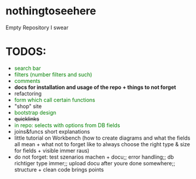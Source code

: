 # nothingtoseehere
Empty Repository I swear

# TODOS: 

* <span style="color:green">search bar</span>
* <span style="color:green">filters (number filters and such)</span>
* <span style="color:green">comments</span> 
* **docs for installation and usage of the repo + things to not forget**
* refactoring
* <span style="color:green">form which call certain functions </span>
* "shop" site 
* <span style="color:green">bootstrap design</span>
* ~~quicklinks~~ 
* <span style="color:green">in repo: selects with options from DB fields</span>
* joins&funcs short explanations 
* little tutorial on Workbench (how to create diagrams and what the fields all mean + what not to forget like to always choose the right type & size for fields + visible immer raus)
* do not forget: test szenarios machen + docu;; error handling;; db richtiger type immer;; upload docu after youre done somewhere;; structure + clean code brings points
